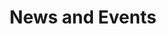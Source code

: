 ---
layout: news
news_category: home
permalink: /latest-news/
title: News and Events
excerpt: Keep up to date with news from 248 ACU
classes: wide
header:
  teaser: /assets/images/biv-1.jpg
sidebar:
  nav: articles
---